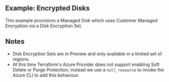 ## Example: Encrypted Disks

This example provisions a Managed Disk which uses Customer Managed Encryption via a Disk Encryption Set.

## Notes

- Disk Encryption Sets are in Preview and only available in a limited set of regions.
- At this time Terraform's Azure Provider does not support enabling Soft Delete or Purge Protection; instead we use a `null_resource` to invoke the Azure CLI to add this behaviour. 
